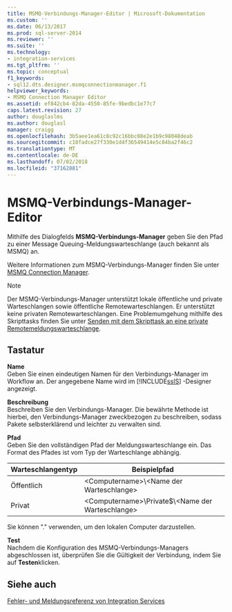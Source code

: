 ```yaml
---
title: MSMQ-Verbindungs-Manager-Editor | Microsoft-Dokumentation
ms.custom: ''
ms.date: 06/13/2017
ms.prod: sql-server-2014
ms.reviewer: ''
ms.suite: ''
ms.technology:
- integration-services
ms.tgt_pltfrm: ''
ms.topic: conceptual
f1_keywords:
- sql12.dts.designer.msmqconnectionmanager.f1
helpviewer_keywords:
- MSMQ Connection Manager Editor
ms.assetid: ef842cb4-82da-4550-85fe-9bedbc1e77c7
caps.latest.revision: 27
author: douglaslms
ms.author: douglasl
manager: craigg
ms.openlocfilehash: 3b5aee1ea61c8c92c16bbc08e2e1b9c98048deab
ms.sourcegitcommit: c18fadce27f330e1d4f36549414e5c84ba2f46c2
ms.translationtype: MT
ms.contentlocale: de-DE
ms.lasthandoff: 07/02/2018
ms.locfileid: "37162881"
---
```

# <a name="msmq-connection-manager-editor"></a>MSMQ-Verbindungs-Manager-Editor
  Mithilfe des Dialogfelds **MSMQ-Verbindungs-Manager** geben Sie den Pfad zu einer Message Queuing-Meldungswarteschlange (auch bekannt als MSMQ) an.  
  
 Weitere Informationen zum MSMQ-Verbindungs-Manager finden Sie unter [MSMQ Connection Manager](connection-manager/msmq-connection-manager.md).  
  
> [!NOTE]  
>  Der MSMQ-Verbindungs-Manager unterstützt lokale öffentliche und private Warteschlangen sowie öffentliche Remotewarteschlangen. Er unterstützt keine privaten Remotewarteschlangen. Eine Problemumgehung mithilfe des Skripttasks finden Sie unter [Senden mit dem Skripttask an eine private Remotemeldungswarteschlange](control-flow/script-task.md).  
  
## <a name="options"></a>Tastatur  
 **Name**  
 Geben Sie einen eindeutigen Namen für den Verbindungs-Manager im Workflow an. Der angegebene Name wird im [!INCLUDE[ssIS](../includes/ssis-md.md)] -Designer angezeigt.  
  
 **Beschreibung**  
 Beschreiben Sie den Verbindungs-Manager. Die bewährte Methode ist hierbei, den Verbindungs-Manager zweckbezogen zu beschreiben, sodass Pakete selbsterklärend und leichter zu verwalten sind.  
  
 **Pfad**  
 Geben Sie den vollständigen Pfad der Meldungswarteschlange ein. Das Format des Pfades ist vom Typ der Warteschlange abhängig.  
  
|Warteschlangentyp|Beispielpfad|  
|----------------|-----------------|  
|Öffentlich|\<Computername>\\<Name der Warteschlange\>|  
|Privat|\<Computername>\Private$\\<Name der Warteschlange\>|  
  
 Sie können "." verwenden, um den lokalen Computer darzustellen.  
  
 **Test**  
 Nachdem die Konfiguration des MSMQ-Verbindungs-Managers abgeschlossen ist, überprüfen Sie die Gültigkeit der Verbindung, indem Sie auf **Testen**klicken.  
  
## <a name="see-also"></a>Siehe auch  
 [Fehler- und Meldungsreferenz von Integration Services](../../2014/integration-services/integration-services-error-and-message-reference.md)  
  
  
